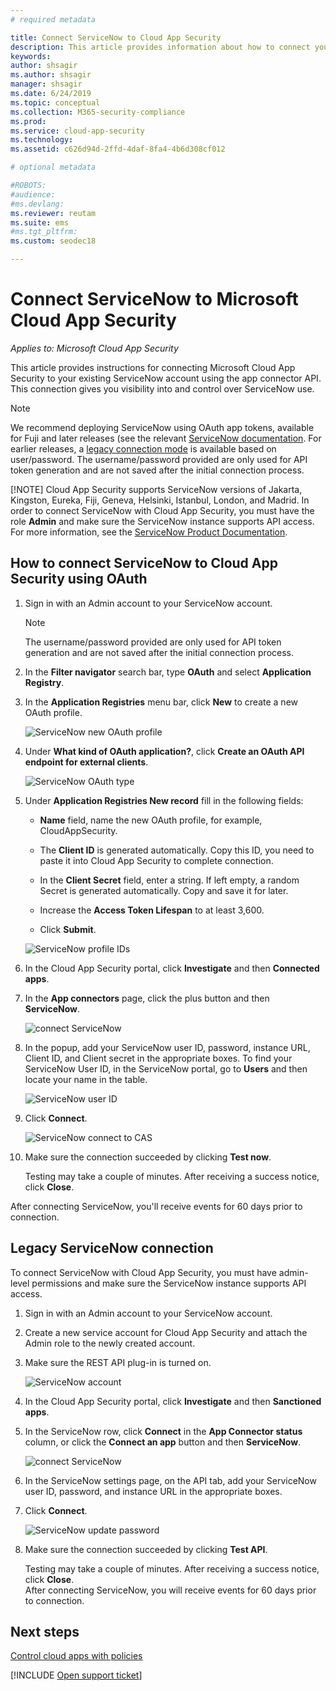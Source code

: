 ```yaml
---
# required metadata

title: Connect ServiceNow to Cloud App Security
description: This article provides information about how to connect your ServiceNow app to Cloud App Security using the API connector for visibility and control over use.
keywords:
author: shsagir
ms.author: shsagir
manager: shsagir
ms.date: 6/24/2019
ms.topic: conceptual
ms.collection: M365-security-compliance
ms.prod:
ms.service: cloud-app-security
ms.technology:
ms.assetid: c626d94d-2ffd-4daf-8fa4-4b6d308cf012

# optional metadata

#ROBOTS:
#audience:
#ms.devlang:
ms.reviewer: reutam
ms.suite: ems
#ms.tgt_pltfrm:
ms.custom: seodec18

---
```

# Connect ServiceNow to Microsoft Cloud App Security

*Applies to: Microsoft Cloud App Security*

This article provides instructions for connecting Microsoft Cloud App Security to your existing ServiceNow account using the app connector API. This connection gives you visibility into and control over ServiceNow use.

> [!NOTE]
>  We recommend deploying ServiceNow  using OAuth app tokens, available for Fuji and later releases (see the relevant [ServiceNow documentation](https://wiki.servicenow.com/index.php?title=OAuth_Applications#gsc.tab=0). 
> For earlier releases, a [legacy connection mode](#legacy-servicenow-connection) is available based on user/password. The username/password provided are only used for API token generation and are not saved after the initial connection process.
> 
> [!NOTE]
>  Cloud App Security supports ServiceNow versions of Jakarta, Kingston, Eureka, Fiji, Geneva, Helsinki, Istanbul, London, and Madrid. In order to connect ServiceNow with Cloud App Security, you must have the role **Admin** and make sure the ServiceNow instance supports API access.  For more information, see the [ServiceNow Product Documentation](https://wiki.servicenow.com/index.php?title=Base_System_Roles#gsc.tab=0).
  
## How to connect ServiceNow to Cloud App Security using OAuth
  
  
1. Sign in with an Admin account to your ServiceNow account.  
 
   > [!NOTE]
   >  The username/password provided are only used for API token generation and are not saved after the initial connection process.

2. In the **Filter navigator** search bar, type **OAuth** and select **Application Registry**.

3. In the **Application Registries** menu bar, click **New** to create a new OAuth profile.

   ![ServiceNow new OAuth profile](./media/servicenow-app-registry.png)

4. Under **What kind of OAuth application?**, click **Create an OAuth API endpoint for external clients**.

   ![ServiceNow OAuth type](./media/servicenow-oauth-app-type.png)

5. Under **Application Registries New record** fill in the following fields:
    
    - **Name** field, name the new OAuth profile, for example, CloudAppSecurity. 
    
    - The **Client ID** is generated automatically. Copy this ID, you need to paste it into Cloud App Security to complete connection.
    
    - In the **Client Secret** field, enter a string. If left empty, a random Secret is generated automatically. Copy and save it for later. 
    
    - Increase the **Access Token Lifespan** to at least 3,600.
    
    - Click **Submit**.

   ![ServiceNow profile IDs](./media/servicenow-profile-ids.png)

6. In the Cloud App Security portal, click **Investigate** and then **Connected apps**.  
  
7. In the **App connectors** page, click the plus button and then **ServiceNow**.  
  
    ![connect ServiceNow](./media/connect-servicenow.png "connect ServiceNow")  
  
8. In the popup, add your ServiceNow user ID, password, instance URL, Client ID, and Client secret in the appropriate boxes. To find your ServiceNow User ID, in the ServiceNow portal, go to **Users** and then locate your name in the table.

   ![ServiceNow user ID](./media/servicenow-userid.png)
  
9. Click **Connect**.  
  
    ![ServiceNow connect to CAS](./media/servicenow-portal-connect.png "ServiceNow connect in portal")  
  
10. Make sure the connection succeeded by clicking **Test now**.  
  
    Testing may take a couple of minutes. After receiving a success notice, click **Close**.  
  
After connecting ServiceNow, you'll receive events for 60 days prior to connection.
  
## Legacy ServiceNow connection

To connect ServiceNow with Cloud App Security, you must have admin-level permissions and make sure the ServiceNow instance supports API access.   

1. Sign in with an Admin account to your ServiceNow account.   

2. Create a new service account for Cloud App Security and attach the Admin role to the newly created account.   

3. Make sure the REST API plug-in is turned on.   

   ![ServiceNow account](./media/servicenow-account.png "ServiceNow account")   

4. In the Cloud App Security portal, click **Investigate** and then **Sanctioned apps**.   

5. In the ServiceNow row, click **Connect** in the **App Connector status** column, or click the **Connect an app** button and then **ServiceNow**.   

   ![connect ServiceNow](./media/connect-servicenow.png "connect ServiceNow")   

6. In the ServiceNow settings page, on the API tab, add your ServiceNow user ID, password, and instance URL in the appropriate boxes.   

7. Click **Connect**.   

   ![ServiceNow update password](./media/servicenow-update-password.png "ServiceNow update password")   

8. Make sure the connection succeeded by clicking **Test API**.   
  
   Testing may take a couple of minutes. After receiving a success notice, click **Close**.    
   After connecting ServiceNow, you will receive events for 60 days prior to connection. 


## Next steps 
[Control cloud apps with policies](control-cloud-apps-with-policies.md)   

[!INCLUDE [Open support ticket](includes/support.md)]  
  
